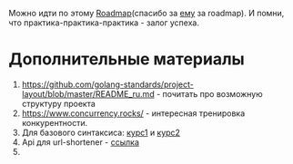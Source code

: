 Можно идти по этому [Roadmap](https://www.figma.com/board/wggq517IfGNDpw63hLvSGa/Go-Roadmap-2025-0--%3E-Middle?node-id=0-1&p=f)(спасибо за [ему](https://t.me/siliconchannel) за roadmap).
И помни, что практика-практика-практика - залог успеха.
# Дополнительные материалы
1. https://github.com/golang-standards/project-layout/blob/master/README_ru.md - почитать про возможную структуру проекта
2. https://www.concurrency.rocks/ - интересная тренировка конкурентности.
3. Для базового синтаксиса: [курс1](https://stepik.org/course/54403) и [курс2](https://stepik.org/course/158385/)
4. Api для url-shortener - [ссылка](https://www.youtube.com/watch?v=rCJvW2xgnk0&list=PLFAQFisfyqlXt2kAMc1L2NC9NgHPSQgvQ)
5. 